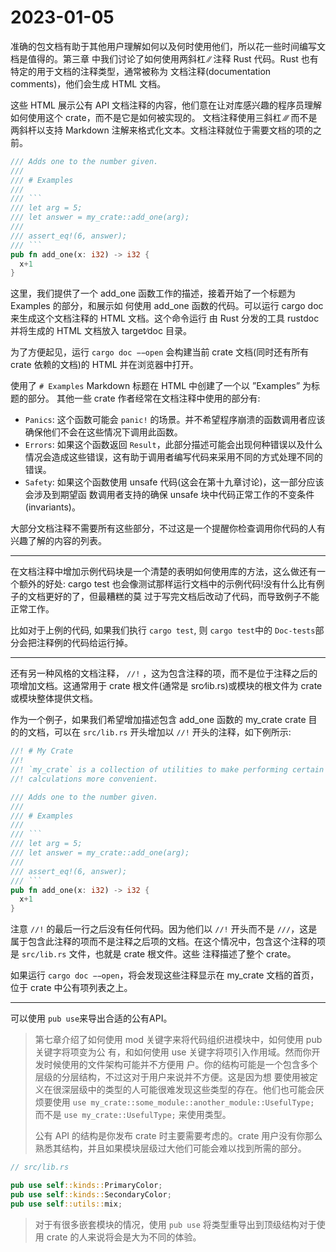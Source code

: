# 2023-01-05

准确的包文档有助于其他用户理解如何以及何时使用他们，所以花一些时间编写文档是值得的。第三章 中我们讨论了如何使用两斜杠 ∕∕ 注释 Rust 代码。Rust 也有特定的用于文档的注释类型，通常被称为 文档注释(documentation comments)，他们会生成 HTML 文档。

这些 HTML 展示公有 API 文档注释的内容，他们意在让对库感兴趣的程序员理解如何使用这个 crate，而不是它是如何被实现的。
文档注释使用三斜杠 ∕∕∕ 而不是两斜杆以支持 Markdown 注解来格式化文本。文档注释就位于需要文档的项的之前。

```rust
/// Adds one to the number given.
///
/// # Examples
///
/// ```
/// let arg = 5;
/// let answer = my_crate::add_one(arg);
///
/// assert_eq!(6, answer);
/// ```
pub fn add_one(x: i32) -> i32 {
  x+1
}
```

这里，我们提供了一个 add_one 函数工作的描述，接着开始了一个标题为 Examples 的部分，和展示如 何使用 add_one 函数的代码。可以运行 cargo doc 来生成这个文档注释的 HTML 文档。这个命令运行 由 Rust 分发的工具 rustdoc 并将生成的 HTML 文档放入 target∕doc 目录。

为了方便起见，运行 `cargo doc −−open` 会构建当前 crate 文档(同时还有所有 crate 依赖的文档)的 HTML 并在浏览器中打开。

使用了 `# Examples` Markdown 标题在 HTML 中创建了一个以 ”Examples” 为标题的部分。 其他一些 crate 作者经常在文档注释中使用的部分有:

+ `Panics`: 这个函数可能会 `panic!` 的场景。并不希望程序崩溃的函数调用者应该确保他们不会在这些情况下调用此函数。
+ `Errors`: 如果这个函数返回 `Result`，此部分描述可能会出现何种错误以及什么情况会造成这些错误，这有助于调用者编写代码来采用不同的方式处理不同的错误。
+ `Safety`: 如果这个函数使用 unsafe 代码(这会在第十九章讨论)，这一部分应该会涉及到期望函 数调用者支持的确保 unsafe 块中代码正常工作的不变条件(invariants)。

大部分文档注释不需要所有这些部分，不过这是一个提醒你检查调用你代码的人有兴趣了解的内容的列表。

---

在文档注释中增加示例代码块是一个清楚的表明如何使用库的方法，这么做还有一个额外的好处: cargo test 也会像测试那样运行文档中的示例代码!没有什么比有例子的文档更好的了，但最糟糕的莫 过于写完文档后改动了代码，而导致例子不能正常工作。

比如对于上例的代码, 如果我们执行 `cargo test`, 则 `cargo test`中的 `Doc-tests`部分会把注释例的代码给运行掉。

---

还有另一种风格的文档注释， `∕∕!` ，这为包含注释的项，而不是位于注释之后的项增加文档。这通常用于
crate 根文件(通常是 src∕lib.rs)或模块的根文件为 crate 或模块整体提供文档。

作为一个例子，如果我们希望增加描述包含 add_one 函数的 my_crate crate 目的的文档，可以在 `src∕lib.rs` 开头增加以 `∕∕!` 开头的注释，如下例所示:

```rust
//! # My Crate
//!
//! `my_crate` is a collection of utilities to make performing certain
//! calculations more convenient.

/// Adds one to the number given.
///
/// # Examples
///
/// ```
/// let arg = 5;
/// let answer = my_crate::add_one(arg);
///
/// assert_eq!(6, answer);
/// ```
pub fn add_one(x: i32) -> i32 {
  x+1
}
```

注意 `∕∕!` 的最后一行之后没有任何代码。因为他们以 `∕∕!` 开头而不是 `∕∕∕`，这是属于包含此注释的项而不是注释之后项的文档。在这个情况中，包含这个注释的项是 `src∕lib.rs` 文件，也就是 crate 根文件。这些 注释描述了整个 crate。

如果运行 `cargo doc −−open`，将会发现这些注释显示在 my_crate 文档的首页，位于 crate 中公有项列表之上。

---

可以使用 `pub use`来导出合适的公有API。

> 第七章介绍了如何使用 mod 关键字来将代码组织进模块中，如何使用 pub 关键字将项变为公 有，和如何使用 use 关键字将项引入作用域。然而你开发时候使用的文件架构可能并不方便用 户。你的结构可能是一个包含多个层级的分层结构，不过这对于用户来说并不方便。这是因为想 要使用被定义在很深层级中的类型的人可能很难发现这些类型的存在。他们也可能会厌烦要使用 `use my_crate::some_module::another_module::UsefulType;` 而不是 `use my_crate::UsefulType;` 来使用类型。
>
> 公有 API 的结构是你发布 crate 时主要需要考虑的。crate 用户没有你那么熟悉其结构，并且如果模块层级过大他们可能会难以找到所需的部分。

```rust
// src/lib.rs

pub use self::kinds::PrimaryColor;
pub use self::kinds::SecondaryColor;
pub use self::utils::mix;
```

> 对于有很多嵌套模块的情况，使用 `pub use` 将类型重导出到顶级结构对于使用 crate 的人来说将会是大为不同的体验。
